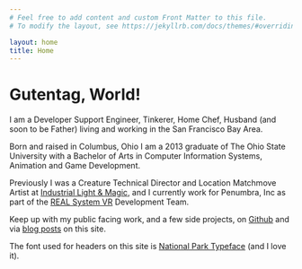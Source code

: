 ```yaml
---
# Feel free to add content and custom Front Matter to this file.
# To modify the layout, see https://jekyllrb.com/docs/themes/#overriding-theme-defaults

layout: home
title: Home
---
```


# Gutentag, World!

I am a Developer Support Engineer, Tinkerer, Home Chef, Husband (and soon to be Father) living and working in the San Francisco Bay Area.

Born and raised in Columbus, Ohio I am a 2013 graduate of The Ohio State University with a Bachelor of Arts in Computer Information Systems, Animation and Game Development.

Previously I was a Creature Technical Director and Location Matchmove Artist at [Industrial Light & Magic][ilm], and I currently work for Penumbra, Inc as part of the [REAL System VR][real-vr] Development Team.

Keep up with my public facing work, and a few side projects, on [Github][github] and via [blog posts][blog] on this site.

The font used for headers on this site is [National Park Typeface][typeface] (and I love it).

[ilm]: https://www.ilm.com
[real-vr]: https://www.realsystem.com
[github]: https://www.github.com/samgutentag
[blog]: https://www.samgutentag.com/blog
[typeface]: https://nationalparktypeface.com/
